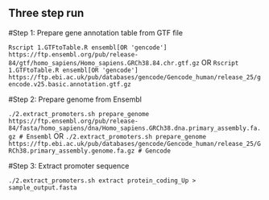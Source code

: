 ## Three step run

#Step 1: Prepare gene annotation table from GTF file

`Rscript 1.GTFtoTable.R ensembl[OR 'gencode'] https://ftp.ensembl.org/pub/release-84/gtf/homo_sapiens/Homo_sapiens.GRCh38.84.chr.gtf.gz`
OR
`Rscript 1.GTFtoTable.R ensembl[OR 'gencode'] https://ftp.ebi.ac.uk/pub/databases/gencode/Gencode_human/release_25/gencode.v25.basic.annotation.gtf.gz`

#Step 2: Prepare genome from Ensembl

`./2.extract_promoters.sh prepare_genome https://ftp.ensembl.org/pub/release-84/fasta/homo_sapiens/dna/Homo_sapiens.GRCh38.dna.primary_assembly.fa.gz # Ensembl`
OR
`./2.extract_promoters.sh prepare_genome https://ftp.ebi.ac.uk/pub/databases/gencode/Gencode_human/release_25/GRCh38.primary_assembly.genome.fa.gz # Gencode`

#Step 3: Extract promoter sequence

`./2.extract_promoters.sh extract protein_coding_Up > sample_output.fasta`

